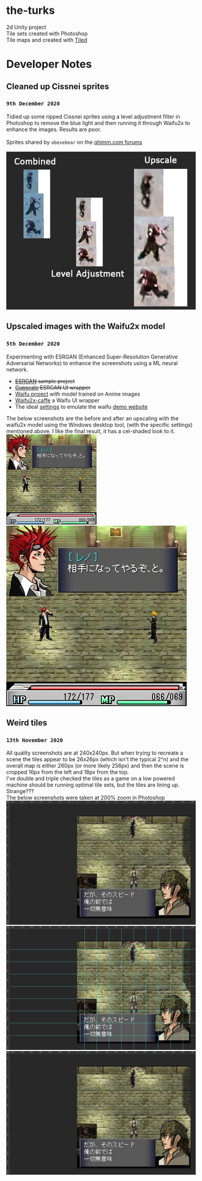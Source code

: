 # the-turks
2d Unity project \
Tile sets created with Photoshop \
Tile maps and created with [Tiled](https://www.mapeditor.org/)

# Developer Notes
## Cleaned up Cissnei sprites
### `9th December 2020`
Tidied up some ripped Cissnei sprites using a level adjustment filter in Photoshop to remove the blue light and then running it through Waifu2x to enhance the images. Results are poor.
\
\
Sprites shared by `obesebear` on the [qhimm.com forums](https://forums.qhimm.com/index.php?topic=19983.0)
\
\
![upscale-sample](/assets/sprites/cissnei-example.png)

## Upscaled images with the Waifu2x model
### `5th December 2020`
Experimenting with ESRGAN (Enhanced Super-Resolution Generative Adversarial Networks) to enhance the screenshots using a ML neural network.

- ~~[ESRGAN](https://github.com/JoeyBallentine/ESRGAN) sample project~~
- ~~[Cupscale](https://github.com/n00mkrad/cupscale) ESRGAN UI wrapper~~
- [Waifu project](https://github.com/nagadomi/waifu2x) with model trained on Anime images
- [Waifu2x-caffe](https://github.com/lltcggie/waifu2x-caffe) a Waifu UI wrapper
- The ideal [settings](https://github.com/nagadomi/waifu2x/issues/201) to emulate the waifu [demo website](http://waifu2x.udp.jp/)


The below screenshots are the before and after an upscaling with the waifu2x model using the Windows desktop tool, (with the specific settings) mentioned above. I like the final result, it has a cel-shaded look to it.
\
![upscale-sample](/screenshots/upscale-sample.jpg)
\
![upscale-enhanced](/screenshots/upscale-enhanced.png)

## Weird tiles
### `13th November 2020`
All quality screenshots are at 240x240px. But when trying to recreate a scene the tiles appear to be 26x26px (which isn't the typical 2^n) and the overall map is either 260px (or more likely 256px) and then the scene is cropped 16px from the left and 18px from the top. 
\
I've double and triple checked the tiles as a game on a low powered machine should be running optimal tile sets, but the tiles are lining up. Strange???
\
The below screenshots were taken at 200% zoom in Photoshop
![no-grid screenshot](/screenshots/no-grid.png)
![grid screenshot](/screenshots/grid.png)
![animated grid screenshot](/screenshots/animated-grid.gif)
